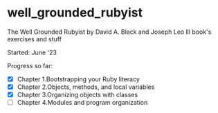 # well_grounded_rubyist

The Well Grounded Rubyist by David A. Black and Joseph Leo lll book's exercises and stuff

Started: June '23

Progress so far:

- [x] Chapter 1.Bootstrapping your Ruby literacy
- [x] Chapter 2.Objects, methods, and local variables
- [x] Chapter 3.Organizing objects with classes
- [ ] Chapter 4.Modules and program organization
